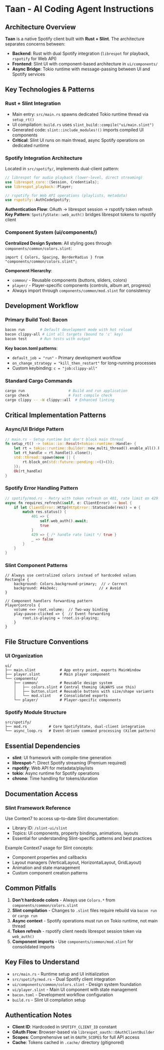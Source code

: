 # Taan - AI Coding Agent Instructions

## Architecture Overview

**Taan** is a native Spotify client built with **Rust + Slint**. The architecture separates concerns between:

- **Backend**: Rust with dual Spotify integration (`librespot` for playback, `rspotify` for Web API)
- **Frontend**: Slint UI with component-based architecture in `ui/components/`
- **Async Bridge**: Tokio runtime with message-passing between UI and Spotify services

## Key Technologies & Patterns

### Rust + Slint Integration

- Main entry: `src/main.rs` spawns dedicated Tokio runtime thread via `setup_rt()`
- UI compilation: `build.rs` uses `slint_build::compile("ui/main.slint")`
- Generated code: `slint::include_modules!()` imports compiled UI components
- **Critical**: Slint UI runs on main thread, async Spotify operations on dedicated runtime

### Spotify Integration Architecture

Located in `src/spotify/`, implements dual-client pattern:

```rust
// librespot for audio playback (lower-level, direct streaming)
use librespot_core::{Session, Credentials};
use librespot_playback::Player;

// rspotify for Web API operations (playlists, metadata)
use rspotify::AuthCodeSpotify;
```

**Authentication Flow**: OAuth → librespot session → rspotify token refresh
**Key Pattern**: `SpotifyState::web_auth()` bridges librespot tokens to rspotify client

### Component System (ui/components/)

**Centralized Design System**: All styling goes through `components/common/colors.slint`:

```slint
import { Colors, Spacing, BorderRadius } from "components/common/colors.slint";
```

**Component Hierarchy**:

- `common/` - Reusable components (buttons, sliders, colors)
- `player/` - Player-specific components (controls, album art, progress)
- Always import through `components/common/mod.slint` for consistency

## Development Workflow

### Primary Build Tool: Bacon

```bash
bacon run       # Default development mode with hot reload
bacon clippy-all # Lint all targets (bound to 'c' key)  
bacon test      # Run tests with output
```

**Key bacon.toml patterns**:

- `default_job = "run"` - Primary development workflow
- `on_change_strategy = "kill_then_restart"` for long-running processes
- Custom keybinding: `c = "job:clippy-all"`

### Standard Cargo Commands

```bash
cargo run                    # Build and run application
cargo check                  # Fast compile check
cargo clippy -- -W clippy::all  # Enhanced linting
```

## Critical Implementation Patterns

### Async/UI Bridge Pattern

```rust
// main.rs - Setup runtime but don't block main thread
fn setup_rt() -> tokio::io::Result<tokio::runtime::Handle> {
    let rt = tokio::runtime::Builder::new_multi_thread().enable_all().build()?;
    let rt_handle = rt.handle().clone();
    std::thread::spawn(move || {
        rt.block_on(std::future::pending::<()>());
    });
    Ok(rt_handle)
}
```

### Spotify Error Handling Pattern

```rust
// spotify/mod.rs - Retry with token refresh on 401, rate limit on 429
async fn requires_refresh(&self, e: ClientError) -> bool {
    if let ClientError::Http(HttpError::StatusCode(res)) = e {
        match res.status() {
            401 => {
                self.web_auth().await;
                true
            }
            429 => { /* handle rate limit */ true }
            _ => false
        }
    }
}
```

### Slint Component Patterns

```slint
// Always use centralized colors instead of hardcoded values
Rectangle {
    background: Colors.background-primary;  // ✓ Correct
    background: #4a3e4c;                   // ✗ Avoid
}

// Component handlers forwarding pattern
PlayerControls {
    volume <=> root.volume;  // Two-way binding
    play-pause-clicked => {  // Event forwarding
        root.is-playing = !root.is-playing;
    }
}
```

## File Structure Conventions

### UI Organization

```
ui/
├── main.slint           # App entry point, exports MainWindow
├── player.slint         # Main player component  
└── components/
    ├── common/          # Reusable design system
    │   ├── colors.slint # Central theming (ALWAYS use this)
    │   ├── button.slint # Reusable buttons with size/shape variants
    │   └── mod.slint    # Consolidated exports
    └── player/          # Player-specific components
```

### Spotify Module Structure

```
src/spotify/
├── mod.rs          # Core SpotifyState, dual-client integration
└── async_loop.rs   # Event-driven command processing (Xilem pattern)
```

## Essential Dependencies

- **slint**: UI framework with compile-time generation
- **librespot-***: Direct Spotify streaming (Premium required)
- **rspotify**: Web API for metadata/playlists
- **tokio**: Async runtime for Spotify operations
- **chrono**: Time handling for tokens/duration

## Documentation Access

### Slint Framework Reference

Use Context7 to access up-to-date Slint documentation:

- Library ID: `/slint-ui/slint`
- Topics: UI components, property bindings, animations, layouts
- Essential for understanding Slint-specific patterns and best practices

Example Context7 usage for Slint concepts:

- Component properties and callbacks
- Layout managers (VerticalLayout, HorizontalLayout, GridLayout)
- Animation and state management
- Custom component creation patterns

## Common Pitfalls

1. **Don't hardcode colors** - Always use `Colors.*` from `components/common/colors.slint`
2. **Slint compilation** - Changes to `.slint` files require rebuild via `bacon run` or `cargo run`
3. **Async context** - Spotify operations must run on Tokio runtime, not main thread
4. **Token refresh** - rspotify client needs librespot session token via `web_auth()`
5. **Component imports** - Use `components/common/mod.slint` for consolidated imports

## Key Files to Understand

- `src/main.rs` - Runtime setup and UI initialization
- `src/spotify/mod.rs` - Dual Spotify client integration
- `ui/components/common/colors.slint` - Design system foundation
- `ui/player.slint` - Main UI component with state management
- `bacon.toml` - Development workflow configuration
- `build.rs` - Slint UI compilation setup

## Authentication Notes

- **Client ID**: Hardcoded in `SPOTIFY_CLIENT_ID` constant
- **OAuth Flow**: Browser-based via `librespot_oauth::OAuthClientBuilder`
- **Scopes**: Comprehensive set in `OAUTH_SCOPES` for full API access
- **Cache**: Tokens cached in `.cache/` directory (gitignored)